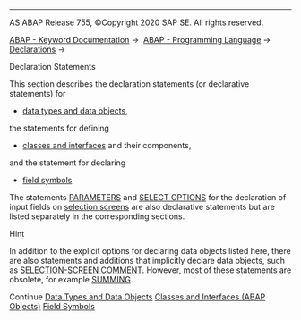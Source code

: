   

* * *

AS ABAP Release 755, ©Copyright 2020 SAP SE. All rights reserved.

[ABAP - Keyword Documentation](javascript:call_link\('abenabap.htm'\)) →  [ABAP - Programming Language](javascript:call_link\('abenabap_reference.htm'\)) →  [Declarations](javascript:call_link\('abendeclarations.htm'\)) → 

Declaration Statements

This section describes the declaration statements (or declarative statements) for

-   [data types and data objects](javascript:call_link\('abentypes_and_objects.htm'\)),

the statements for defining

-   [classes and interfaces](javascript:call_link\('abenclasses_and_interfaces.htm'\)) and their components,

and the statement for declaring

-   [field symbols](javascript:call_link\('abenabap_field_symbols.htm'\))

The statements [PARAMETERS](javascript:call_link\('abapparameters.htm'\)) and [SELECT OPTIONS](javascript:call_link\('abapselect-options.htm'\)) for the declaration of input fields on [selection screens](javascript:call_link\('abenselection_screen_glosry.htm'\) "Glossary Entry") are also declarative statements but are listed separately in the corresponding sections.

Hint

In addition to the explicit options for declaring data objects listed here, there are also statements and additions that implicitly declare data objects, such as [SELECTION-SCREEN COMMENT](javascript:call_link\('abapselection-screen_comment.htm'\)). However, most of these statements are obsolete, for example [SUMMING](javascript:call_link\('abapsumming.htm'\)).

Continue
[Data Types and Data Objects](javascript:call_link\('abentypes_and_objects.htm'\))
[Classes and Interfaces (ABAP Objects)](javascript:call_link\('abenclasses_and_interfaces.htm'\))
[Field Symbols](javascript:call_link\('abenabap_field_symbols.htm'\))
